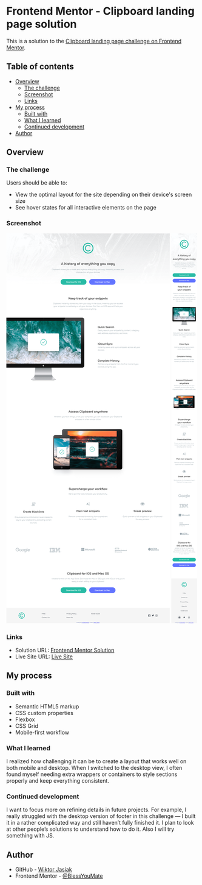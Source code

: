 # Frontend Mentor - Clipboard landing page solution

This is a solution to the [Clipboard landing page challenge on Frontend Mentor](https://www.frontendmentor.io/challenges/clipboard-landing-page-5cc9bccd6c4c91111378ecb9).

## Table of contents

- [Overview](#overview)
  - [The challenge](#the-challenge)
  - [Screenshot](#screenshot)
  - [Links](#links)
- [My process](#my-process)
  - [Built with](#built-with)
  - [What I learned](#what-i-learned)
  - [Continued development](#continued-development)
- [Author](#author)

## Overview

### The challenge

Users should be able to:

- View the optimal layout for the site depending on their device's screen size
- See hover states for all interactive elements on the page

### Screenshot

![](./screenshot-desktop.png)
![](./screenshot-mobile.png)

### Links

- Solution URL: [Frontend Mentor Solution](https://www.frontendmentor.io/solutions/responsive-clipboard-landing-page-_jR3eEXMH3)
- Live Site URL: [Live Site](https://blessyoumate.github.io/clipboard-landing-page-fm/)

## My process

### Built with

- Semantic HTML5 markup
- CSS custom properties
- Flexbox
- CSS Grid
- Mobile-first workflow

### What I learned

I realized how challenging it can be to create a layout that works well on both mobile and desktop. When I switched to the desktop view, I often found myself needing extra wrappers or containers to style sections properly and keep everything consistent.

### Continued development

I want to focus more on refining details in future projects. For example, I really struggled with the desktop version of footer in this challenge — I built it in a rather complicated way and still haven’t fully finished it. I plan to look at other people’s solutions to understand how to do it. Also I will try something with JS.

## Author

- GitHub - [Wiktor Jasiak](https://github.com/BlessYouMate)
- Frontend Mentor - [@BlessYouMate](https://www.frontendmentor.io/profile/BlessYouMate)
